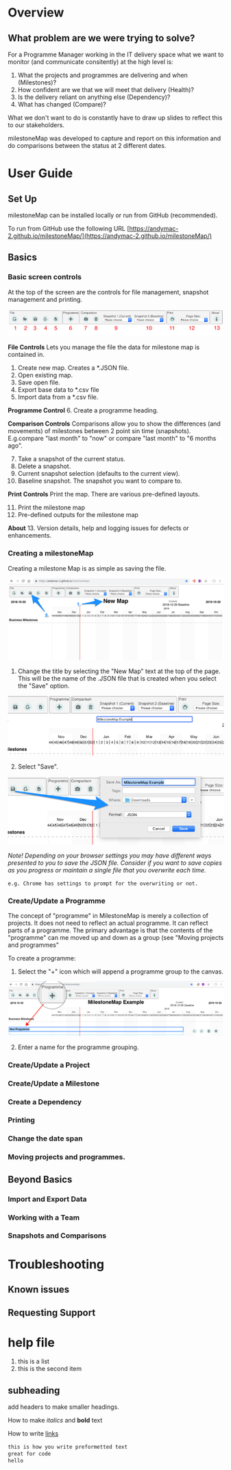 # Overview
## What problem are we were trying to solve?
For a Programme Manager working in the IT delivery space what we want to monitor (and communicate consitently) at the high level is:
1. What the projects and programmes are delivering and when (Milestones)?
2. How confident are we that we will meet that delivery (Health)?
3. Is the delivery reliant on anything else (Dependency)?
4. What has changed (Compare)?

What we don't want to do is constantly have to draw up slides to reflect this to our stakeholders.

milestoneMap was developed to capture and report on this information and do comparisons between the status at 2 different dates.

# User Guide
## Set Up
milestoneMap can be installed locally or run from GitHub (recommended).

To run from GitHub use the following URL [https://andymac-2.github.io/milestoneMap/](https://andymac-2.github.io/milestoneMap/)

## Basics
### Basic screen controls
At the top of the screen are the controls for file management, snapshot management and printing.

![Main controls](./helpfiles/Controls1.png)

**File Controls**
Lets you manage the file the data for milestone map is contained in.

1. Create new map. Creates a *.JSON file.
2. Open existing map.
3. Save open file.
4. Export base data to *.csv file
5. Import data from a *.csv file.

**Programme Control**
6. Create a programme heading.

**Comparison Controls**
Comparisons allow you to show the differences (and movements) of milestones between 2 point sin time (snapshots). E.g.compare "last month" to "now" or compare "last month" to "6 months ago".

7. Take a snapshot of the current status.
8. Delete a snapshot.
9. Current snapshot selection (defaults to the current view).
10. Baseline snapshot. The snapshot you want to compare to.

**Print Controls**
Print the map. There are various pre-defined layouts.

11. Print the milestone map
12. Pre-defined outputs for the milestone map

**About**
13. Version details, help and logging issues for defects or enhancements.


### Creating a milestoneMap
Creating a milestone Map is as simple as saving the file. 

![Open milestonMap and then 2 steps ...](./helpfiles/SetUP_1.png)

1. Change the title by selecting the "New Map" text at the top of the page. This will be the name of the .JSON file that is created when you select the "Save" option.

![... change the title ...](./helpfiles/Setup_2.png)

2. Select "Save".

![...and select save.](./helpfiles/Setup_3.png)

*Note! Depending on your browser settings you may have different ways presented to you to save the JSON file. Consider if you want to save copies as you progress or maintain a single file that you overwrite each time.*

	e.g. Chrome has settings to prompt for the overwriting or not.

### Create/Update a Programme
The concept of "programme" in MilestoneMap is merely a collection of projects. It does not need to reflect an actual programme. It can reflect parts of a programme. The primary advantage is that the contents of the "programme" can me moved up and down as a group (see "Moving projects and programmes"

To create a programme:

1. Select the "+" icon which will append a programme group to the canvas.

![Create programme grouping.](./helpfiles/Create_PgM1.png)

2. Enter a name for the programme grouping.


### Create/Update a Project
### Create/Update a Milestone
### Create a Dependency
### Printing
### Change the date span
### Moving projects and programmes.

## Beyond Basics
### Import and Export Data
### Working with a Team
### Snapshots and Comparisons

# Troubleshooting
## Known issues
## Requesting Support

# help file

1. this is a list
2. this is the second item

## subheading

add headers to make smaller headings.

How to make *italics* and **bold** text

How to write [links](google.com)

```
this is how you write preformetted text
great for code
hello
```


